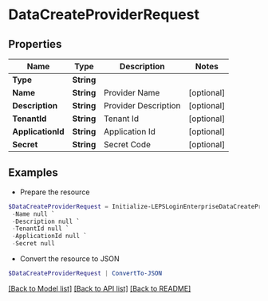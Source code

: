 # DataCreateProviderRequest
## Properties

Name | Type | Description | Notes
------------ | ------------- | ------------- | -------------
**Type** | **String** |  | 
**Name** | **String** | Provider Name | [optional] 
**Description** | **String** | Provider Description | [optional] 
**TenantId** | **String** | Tenant Id | [optional] 
**ApplicationId** | **String** | Application Id | [optional] 
**Secret** | **String** | Secret Code | [optional] 

## Examples

- Prepare the resource
```powershell
$DataCreateProviderRequest = Initialize-LEPSLoginEnterpriseDataCreateProviderRequest  -Type null `
 -Name null `
 -Description null `
 -TenantId null `
 -ApplicationId null `
 -Secret null
```

- Convert the resource to JSON
```powershell
$DataCreateProviderRequest | ConvertTo-JSON
```

[[Back to Model list]](../README.md#documentation-for-models) [[Back to API list]](../README.md#documentation-for-api-endpoints) [[Back to README]](../README.md)

